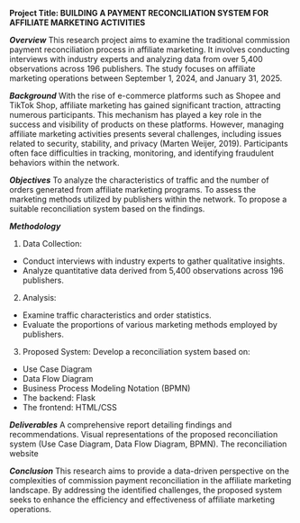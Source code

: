 **Project Title: BUILDING A PAYMENT RECONCILIATION SYSTEM FOR AFFILIATE MARKETING ACTIVITIES**

***Overview***
This research project aims to examine the traditional commission payment reconciliation process in affiliate marketing. It involves conducting interviews with industry experts and analyzing data from over 5,400 observations across 196 publishers. The study focuses on affiliate marketing operations between September 1, 2024, and January 31, 2025.

***Background***
With the rise of e-commerce platforms such as Shopee and TikTok Shop, affiliate marketing has gained significant traction, attracting numerous participants. This mechanism has played a key role in the success and visibility of products on these platforms. However, managing affiliate marketing activities presents several challenges, including issues related to security, stability, and privacy (Marten Weijer, 2019). Participants often face difficulties in tracking, monitoring, and identifying fraudulent behaviors within the network.

***Objectives***
To analyze the characteristics of traffic and the number of orders generated from affiliate marketing programs.
To assess the marketing methods utilized by publishers within the network.
To propose a suitable reconciliation system based on the findings.

***Methodology***
1. Data Collection:
+ Conduct interviews with industry experts to gather qualitative insights.
+ Analyze quantitative data derived from 5,400 observations across 196 publishers.

2. Analysis:
+ Examine traffic characteristics and order statistics.
+ Evaluate the proportions of various marketing methods employed by publishers.

3. Proposed System:
Develop a reconciliation system based on:
+ Use Case Diagram
+ Data Flow Diagram
+ Business Process Modeling Notation (BPMN)
+ The backend: Flask
+ The frontend: HTML/CSS

***Deliverables***
A comprehensive report detailing findings and recommendations.
Visual representations of the proposed reconciliation system (Use Case Diagram, Data Flow Diagram, BPMN).
The reconciliation website

***Conclusion***
This research aims to provide a data-driven perspective on the complexities of commission payment reconciliation in the affiliate marketing landscape. By addressing the identified challenges, the proposed system seeks to enhance the efficiency and effectiveness of affiliate marketing operations.
